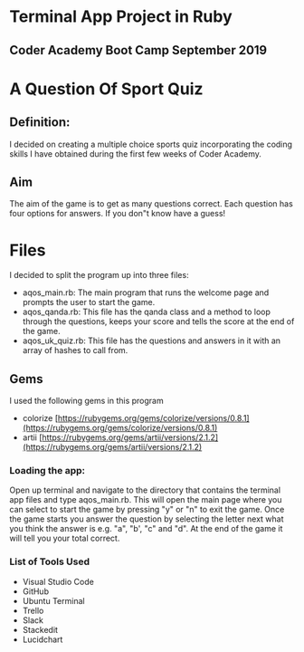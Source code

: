 # Terminal App Project in Ruby
## Coder Academy Boot Camp September 2019

# A Question Of Sport Quiz

## Definition:
  I decided on creating a multiple choice sports quiz incorporating the coding skills I have obtained during the first few weeks of Coder Academy.
## Aim

The aim of the game is to get as many questions correct. Each question has four options for answers. If you don"t know have a guess!




# Files
I decided to split the program up into three files:
- aqos_main.rb:
 The main program that runs the welcome page and 					    prompts the user to start the game.
 - aqos_qanda.rb:
 This file has the qanda class and a method to loop through the questions, keeps your score and tells the score at the end of the game.
 - aqos_uk_quiz.rb:
 This file has the questions and answers in it with an array of hashes to call from.

## Gems
I used the following gems in this program

- colorize
[https://rubygems.org/gems/colorize/versions/0.8.1](https://rubygems.org/gems/colorize/versions/0.8.1)
- artii
[https://rubygems.org/gems/artii/versions/2.1.2](https://rubygems.org/gems/artii/versions/2.1.2)


### Loading the app:
Open up terminal and navigate to the directory that contains the terminal app files and type aqos_main.rb. This will open the main page where you can select to start the game by pressing "y" or "n" to exit the game. Once the game starts you answer the question by selecting the letter next what you think the answer is e.g. "a", "b', "c" and "d". At the end of the game it will tell you your total correct.

### List of Tools Used
- Visual Studio Code
- GitHub
- Ubuntu Terminal
- Trello
- Slack
- Stackedit
- Lucidchart



